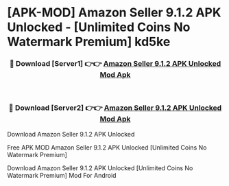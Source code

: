 # [APK-MOD] Amazon Seller 9.1.2 APK Unlocked - [Unlimited Coins No Watermark Premium] kd5ke



<div align="center">
<h3>🔴 Download [Server1] 👉👉 <a href="https://momento.my/?title=Amazon_Seller_9.1.2_APK_Unlocked">Amazon Seller 9.1.2 APK Unlocked Mod Apk</a></h3><br>

<h3>🔴 Download [Server2] 👉👉 <a href="https://momento.my/?title=Amazon_Seller_9.1.2_APK_Unlocked">Amazon Seller 9.1.2 APK Unlocked Mod Apk</a></h3>
</div>



Download Amazon Seller 9.1.2 APK Unlocked 

Free APK MOD Amazon Seller 9.1.2 APK Unlocked [Unlimited Coins No Watermark Premium]

Download Amazon Seller 9.1.2 APK Unlocked [Unlimited Coins No Watermark Premium] Mod For Android
